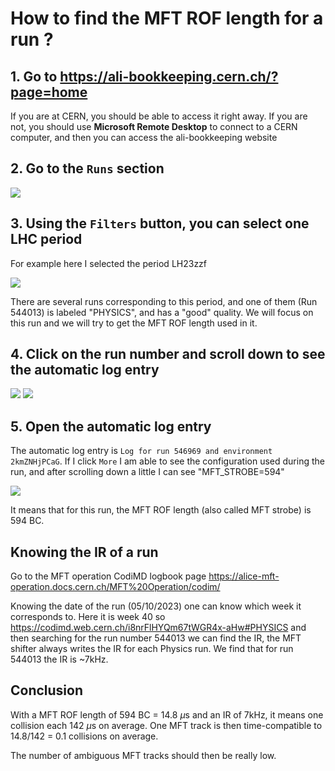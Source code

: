 # How to find the MFT ROF length for a run ?

## 1. Go to https://ali-bookkeeping.cern.ch/?page=home

If you are at CERN, you should be able to access it right away.
If you are not, you should use **Microsoft Remote Desktop** to connect to a CERN computer, and then you can access the ali-bookkeeping website

## 2. Go to the `Runs` section 

![](https://codimd.web.cern.ch/uploads/upload_fdc705565bf1b72c9b79ca27e703d22b.png)
## 3. Using the `Filters` button, you can select one LHC period

For example here I selected the period LH23zzf

![](https://codimd.web.cern.ch/uploads/upload_2c2e89dc6f8e602c9a077cc38e22b178.png)

There are several runs corresponding to this period, and one of them (Run 544013) is labeled "PHYSICS", and has a "good" quality. We will focus on this run and we will try to get the MFT ROF length used in it.

## 4. Click on the run number and scroll down to see the automatic log entry

![](https://codimd.web.cern.ch/uploads/upload_7810a7f00e1f06d5c4c39622e0de1032.png)
![](https://codimd.web.cern.ch/uploads/upload_498b63c8bbfbc0bc86bb53e58ddc8ba1.png)

## 5. Open the automatic log entry

The automatic log entry is `Log for run 546969 and environment 2kmZNHjPCaG`. If I click `More` I am able to see the configuration used during the run, and after scrolling down a little I can see "MFT_STROBE=594"




![](https://codimd.web.cern.ch/uploads/upload_61a22ecd19f7980bd998f7d90de8f1f9.png)

It means that for this run, the MFT ROF length (also called MFT strobe) is 594 BC.



## Knowing the IR of a run
Go to the MFT operation CodiMD logbook page
https://alice-mft-operation.docs.cern.ch/MFT%20Operation/codim/

Knowing the date of the run (05/10/2023) one can know which week it corresponds to. Here it is week 40 so https://codimd.web.cern.ch/i8nrFlHYQm67tWGR4x-aHw#PHYSICS and then searching for the run number 544013 we can find the IR, the MFT shifter always writes the IR for each Physics run. 
We find that for run 544013 the IR is ~7kHz.


## Conclusion

With a MFT ROF length of 594 BC = 14.8 $\mu$s and an IR of 7kHz, it means one collision each 142 $\mu$s on average. One MFT track is then time-compatible to 14.8/142 = 0.1 collisions on average.

The number of ambiguous MFT tracks should then be really low.
